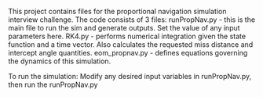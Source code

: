 This project contains files for the proportional navigation simulation interview challenge. The code consists of 3 files:
runPropNav.py - this is the main file to run the sim and generate outputs. Set the value of any input parameters here.
RK4.py - performs numerical integration given the state function and a time vector. Also calculates the requested miss distance and intercept angle quantities.
eom_propnav.py - defines equations governing the dynamics of this simulation. 

To run the simulation: Modify any desired input variables in runPropNav.py, then run the runPropNav.py

